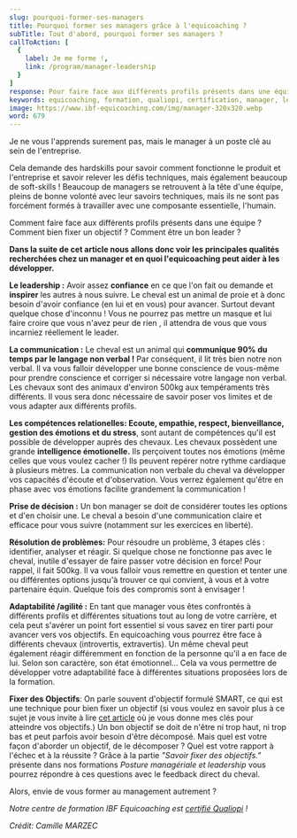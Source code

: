 ```yaml
---
slug: pourquoi-former-ses-managers
title: Pourquoi former ses managers grâce à l'equicoaching ?
subTitle: Tout d'abord, pourquoi former ses managers ?
callToAction: [
  {
    label: Je me forme !,
    link: /program/manager-leadership
  }
]
response: Pour faire face aux différents profils présents dans une équipe. Pour mieux fixer un objectif cohérent et le tenir. Pour être un meilleur leader.
keywords: equicoaching, formation, qualiopi, certification, manager, leadership
image: https://www.ibf-equicoaching.com/img/manager-320x320.webp
word: 679
---
```

Je ne vous l'apprends surement pas, mais le manager à un poste clé au sein de l'entreprise.

Cela demande des hardskills pour savoir comment fonctionne le produit et l'entreprise et savoir relever les défis techniques, mais également beaucoup de soft-skills !
Beaucoup de managers se retrouvent à la tête d'une équipe, pleins de bonne volonté avec leur savoirs techniques, mais ils ne sont pas forcément formés à travailler avec une composante essentielle, l'humain.

Comment faire face aux différents profils présents dans une équipe ? Comment bien fixer un objectif ? Comment être un bon leader ?

**Dans la suite de cet article nous allons donc voir les principales qualités recherchées chez un manager et en quoi l'equicoaching peut aider à les développer.**

**Le leadership :** Avoir assez **confiance** en ce que l'on fait ou demande et **inspirer** les autres à nous suivre.
  Le cheval est un animal de proie et à donc besoin d'avoir confiance (en lui et en vous) pour avancer. Surtout devant quelque chose d'inconnu !
  Vous ne pourrez pas mettre un masque et lui faire croire que vous n'avez peur de rien , il attendra de vous que vous incarniez réellement le leader.

**La communication :** Le cheval est un animal qui **communique 90% du temps par le  langage non verbal !** Par conséquent, il lit très bien notre non verbal. Il va vous falloir développer une bonne conscience de vous-même pour prendre conscience et corriger si nécessaire votre langage non verbal.
  Les chevaux sont des animaux d'environ 500kg aux tempéraments très différents. Il vous sera donc nécessaire de savoir poser vos limites et de vous adapter aux différents profils.

**Les compétences relationelles: Ecoute, empathie, respect, bienveillance, gestion des émotions et du stress**, sont autant de compétences qu'il est possible de développer auprès des chevaux.
  Les chevaux possèdent une grande **intelligence émotionelle.**
  Ils perçoivent toutes nos émotions (même celles que vous voulez cacher !) Ils peuvent repérer notre rythme cardiaque à plusieurs mètres.
  La communication non verbale du cheval va développer vos capacités d'écoute et d'observation.
  Vous verrez également qu'être en phase avec vos émotions facilite grandement la communication !

**Prise de décision :** Un bon manager se doit de considérer toutes les options et d'en choisir une.  Le cheval a besoin d'une communication claire et efficace pour vous suivre (notamment sur les exercices en liberté).

**Résolution de problèmes:** Pour résoudre un problème, 3 étapes clés : identifier, analyser et réagir. Si quelque chose ne fonctionne pas avec le cheval, inutile d'essayer de faire passer votre décision en force! Pour rappel, il fait 500kg. Il va vous falloir vous remettre en question et tenter une ou différentes options jusqu'à trouver ce qui convient, à vous et à votre partenaire équin. Quelque fois des compromis sont à envisager !

**Adaptabilité /agilité :** En tant que manager vous êtes confrontés à différents profils et différentes situations tout au long de votre carrière, et cela peut s'avérer un point fort essentiel si vous savez en tirer parti pour avancer vers vos objectifs. En equicoaching vous pourrez être face à différents chevaux (introvertis, extravertis). Un même cheval peut également réagir différemment en fonction de la personne qu'il a en face de lui. Selon son caractère, son état émotionnel...
  Cela va vous permettre de développer votre adaptabilité face à différentes situations proposées lors de la formation.

**Fixer des Objectifs**: On parle souvent d'objectif formulé SMART, ce qui est une technique pour bien fixer un objectif (si vous voulez en savoir plus à ce sujet je vous invite à lire [cet article](/blog/objectifs-resolutions) où je vous donne mes clés pour atteindre vos objectifs.) Un bon objectif se doit de n'être ni trop haut, ni trop bas et peut parfois avoir besoin d'être décomposé.
  Mais quel est votre façon d'aborder un objectif, de le décomposer ? Quel est votre rapport à l'échec et à la réussite ?
  Grâce à la partie *"Savoir fixer des objectifs."* présente dans nos formations *Posture managériale et leadership* vous pourrez répondre à ces questions avec le feedback direct du cheval.

Alors, envie de vous former au management autrement ?

*Notre centre de formation  IBF Equicoaching est [certifié Qualiopi](/blog/certification-qualiopi) !*

*Crédit: Camille MARZEC*
